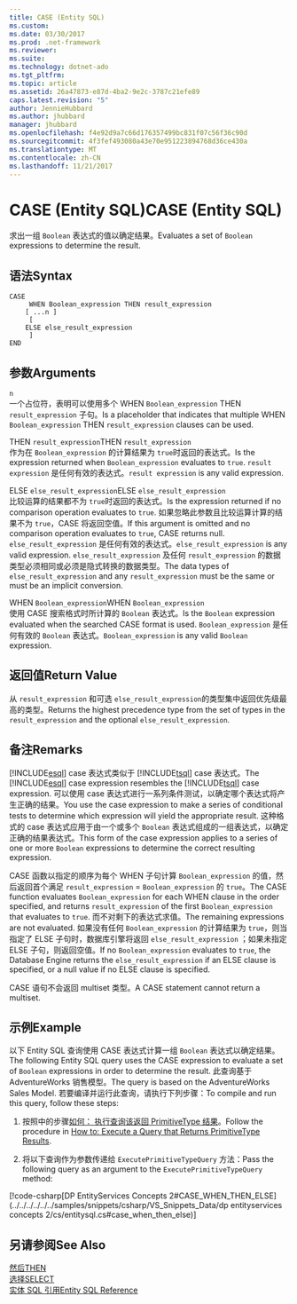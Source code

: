 ```yaml
---
title: CASE (Entity SQL)
ms.custom: 
ms.date: 03/30/2017
ms.prod: .net-framework
ms.reviewer: 
ms.suite: 
ms.technology: dotnet-ado
ms.tgt_pltfrm: 
ms.topic: article
ms.assetid: 26a47873-e87d-4ba2-9e2c-3787c21efe89
caps.latest.revision: "5"
author: JennieHubbard
ms.author: jhubbard
manager: jhubbard
ms.openlocfilehash: f4e92d9a7c66d176357499bc831f07c56f36c90d
ms.sourcegitcommit: 4f3fef493080a43e70e951223894768d36ce430a
ms.translationtype: MT
ms.contentlocale: zh-CN
ms.lasthandoff: 11/21/2017
---
```

# <a name="case-entity-sql"></a><span data-ttu-id="4a7d7-102">CASE (Entity SQL)</span><span class="sxs-lookup"><span data-stu-id="4a7d7-102">CASE (Entity SQL)</span></span>
<span data-ttu-id="4a7d7-103">求出一组 `Boolean` 表达式的值以确定结果。</span><span class="sxs-lookup"><span data-stu-id="4a7d7-103">Evaluates a set of `Boolean` expressions to determine the result.</span></span>  
  
## <a name="syntax"></a><span data-ttu-id="4a7d7-104">语法</span><span class="sxs-lookup"><span data-stu-id="4a7d7-104">Syntax</span></span>  
  
```  
CASE  
     WHEN Boolean_expression THEN result_expression   
    [ ...n ]   
     [   
    ELSE else_result_expression   
     ]   
END  
```  
  
## <a name="arguments"></a><span data-ttu-id="4a7d7-105">参数</span><span class="sxs-lookup"><span data-stu-id="4a7d7-105">Arguments</span></span>  
 `n`  
 <span data-ttu-id="4a7d7-106">一个占位符，表明可以使用多个 WHEN `Boolean_expression` THEN `result_expression` 子句。</span><span class="sxs-lookup"><span data-stu-id="4a7d7-106">Is a placeholder that indicates that multiple WHEN `Boolean_expression` THEN `result_expression` clauses can be used.</span></span>  
  
 <span data-ttu-id="4a7d7-107">THEN `result_expression`</span><span class="sxs-lookup"><span data-stu-id="4a7d7-107">THEN `result_expression`</span></span>  
 <span data-ttu-id="4a7d7-108">作为在 `Boolean_expression` 的计算结果为 `true`时返回的表达式。</span><span class="sxs-lookup"><span data-stu-id="4a7d7-108">Is the expression returned when `Boolean_expression` evaluates to `true`.</span></span> <span data-ttu-id="4a7d7-109">`result expression` 是任何有效的表达式。</span><span class="sxs-lookup"><span data-stu-id="4a7d7-109">`result expression` is any valid expression.</span></span>  
  
 <span data-ttu-id="4a7d7-110">ELSE `else_result_expression`</span><span class="sxs-lookup"><span data-stu-id="4a7d7-110">ELSE `else_result_expression`</span></span>  
 <span data-ttu-id="4a7d7-111">比较运算的结果都不为 `true`时返回的表达式。</span><span class="sxs-lookup"><span data-stu-id="4a7d7-111">Is the expression returned if no comparison operation evaluates to `true`.</span></span> <span data-ttu-id="4a7d7-112">如果忽略此参数且比较运算计算的结果不为 `true`，CASE 将返回空值。</span><span class="sxs-lookup"><span data-stu-id="4a7d7-112">If this argument is omitted and no comparison operation evaluates to `true`, CASE returns null.</span></span> <span data-ttu-id="4a7d7-113">`else_result_expression` 是任何有效的表达式。</span><span class="sxs-lookup"><span data-stu-id="4a7d7-113">`else_result_expression` is any valid expression.</span></span> <span data-ttu-id="4a7d7-114">`else_result_expression` 及任何 `result_expression` 的数据类型必须相同或必须是隐式转换的数据类型。</span><span class="sxs-lookup"><span data-stu-id="4a7d7-114">The data types of `else_result_expression` and any `result_expression` must be the same or must be an implicit conversion.</span></span>  
  
 <span data-ttu-id="4a7d7-115">WHEN `Boolean_expression`</span><span class="sxs-lookup"><span data-stu-id="4a7d7-115">WHEN `Boolean_expression`</span></span>  
 <span data-ttu-id="4a7d7-116">使用 CASE 搜索格式时所计算的 `Boolean` 表达式。</span><span class="sxs-lookup"><span data-stu-id="4a7d7-116">Is the `Boolean` expression evaluated when the searched CASE format is used.</span></span> <span data-ttu-id="4a7d7-117">`Boolean_expression` 是任何有效的 `Boolean` 表达式。</span><span class="sxs-lookup"><span data-stu-id="4a7d7-117">`Boolean_expression` is any valid `Boolean` expression.</span></span>  
  
## <a name="return-value"></a><span data-ttu-id="4a7d7-118">返回值</span><span class="sxs-lookup"><span data-stu-id="4a7d7-118">Return Value</span></span>  
 <span data-ttu-id="4a7d7-119">从 `result_expression` 和可选 `else_result_expression`的类型集中返回优先级最高的类型。</span><span class="sxs-lookup"><span data-stu-id="4a7d7-119">Returns the highest precedence type from the set of types in the `result_expression` and the optional `else_result_expression`.</span></span>  
  
## <a name="remarks"></a><span data-ttu-id="4a7d7-120">备注</span><span class="sxs-lookup"><span data-stu-id="4a7d7-120">Remarks</span></span>  
 <span data-ttu-id="4a7d7-121">[!INCLUDE[esql](../../../../../../includes/esql-md.md)] case 表达式类似于 [!INCLUDE[tsql](../../../../../../includes/tsql-md.md)] case 表达式。</span><span class="sxs-lookup"><span data-stu-id="4a7d7-121">The [!INCLUDE[esql](../../../../../../includes/esql-md.md)] case expression resembles the [!INCLUDE[tsql](../../../../../../includes/tsql-md.md)] case expression.</span></span> <span data-ttu-id="4a7d7-122">可以使用 case 表达式进行一系列条件测试，以确定哪个表达式将产生正确的结果。</span><span class="sxs-lookup"><span data-stu-id="4a7d7-122">You use the case expression to make a series of conditional tests to determine which expression will yield the appropriate result.</span></span> <span data-ttu-id="4a7d7-123">这种格式的 case 表达式应用于由一个或多个 `Boolean` 表达式组成的一组表达式，以确定正确的结果表达式。</span><span class="sxs-lookup"><span data-stu-id="4a7d7-123">This form of the case expression applies to a series of one or more `Boolean` expressions to determine the correct resulting expression.</span></span>  
  
 <span data-ttu-id="4a7d7-124">CASE 函数以指定的顺序为每个 WHEN 子句计算 `Boolean_expression` 的值，然后返回首个满足 `result_expression` = `Boolean_expression` 的 `true`。</span><span class="sxs-lookup"><span data-stu-id="4a7d7-124">The CASE function evaluates `Boolean_expression` for each WHEN clause in the order specified, and returns `result_expression` of the first `Boolean_expression` that evaluates to `true`.</span></span> <span data-ttu-id="4a7d7-125">而不对剩下的表达式求值。</span><span class="sxs-lookup"><span data-stu-id="4a7d7-125">The remaining expressions are not evaluated.</span></span> <span data-ttu-id="4a7d7-126">如果没有任何 `Boolean_expression` 的计算结果为 `true`，则当指定了 ELSE 子句时，数据库引擎将返回 `else_result_expression` ；如果未指定 ELSE 子句，则返回空值。</span><span class="sxs-lookup"><span data-stu-id="4a7d7-126">If no `Boolean_expression` evaluates to `true`, the Database Engine returns the `else_result_expression` if an ELSE clause is specified, or a null value if no ELSE clause is specified.</span></span>  
  
 <span data-ttu-id="4a7d7-127">CASE 语句不会返回 multiset 类型。</span><span class="sxs-lookup"><span data-stu-id="4a7d7-127">A CASE statement cannot return a multiset.</span></span>  
  
## <a name="example"></a><span data-ttu-id="4a7d7-128">示例</span><span class="sxs-lookup"><span data-stu-id="4a7d7-128">Example</span></span>  
 <span data-ttu-id="4a7d7-129">以下 Entity SQL 查询使用 CASE 表达式计算一组 `Boolean` 表达式以确定结果。</span><span class="sxs-lookup"><span data-stu-id="4a7d7-129">The following Entity SQL query uses the CASE expression to evaluate a set of `Boolean` expressions in order to determine the result.</span></span> <span data-ttu-id="4a7d7-130">此查询基于 AdventureWorks 销售模型。</span><span class="sxs-lookup"><span data-stu-id="4a7d7-130">The query is based on the AdventureWorks Sales Model.</span></span> <span data-ttu-id="4a7d7-131">若要编译并运行此查询，请执行下列步骤：</span><span class="sxs-lookup"><span data-stu-id="4a7d7-131">To compile and run this query, follow these steps:</span></span>  
  
1.  <span data-ttu-id="4a7d7-132">按照中的步骤[如何： 执行查询该返回 PrimitiveType 结果](../../../../../../docs/framework/data/adonet/ef/how-to-execute-a-query-that-returns-primitivetype-results.md)。</span><span class="sxs-lookup"><span data-stu-id="4a7d7-132">Follow the procedure in [How to: Execute a Query that Returns PrimitiveType Results](../../../../../../docs/framework/data/adonet/ef/how-to-execute-a-query-that-returns-primitivetype-results.md).</span></span>  
  
2.  <span data-ttu-id="4a7d7-133">将以下查询作为参数传递给 `ExecutePrimitiveTypeQuery` 方法：</span><span class="sxs-lookup"><span data-stu-id="4a7d7-133">Pass the following query as an argument to the `ExecutePrimitiveTypeQuery` method:</span></span>  
  
 [!code-csharp[DP EntityServices Concepts 2#CASE_WHEN_THEN_ELSE](../../../../../../samples/snippets/csharp/VS_Snippets_Data/dp entityservices concepts 2/cs/entitysql.cs#case_when_then_else)]  
  
## <a name="see-also"></a><span data-ttu-id="4a7d7-134">另请参阅</span><span class="sxs-lookup"><span data-stu-id="4a7d7-134">See Also</span></span>  
 [<span data-ttu-id="4a7d7-135">然后</span><span class="sxs-lookup"><span data-stu-id="4a7d7-135">THEN</span></span>](../../../../../../docs/framework/data/adonet/ef/language-reference/then-entity-sql.md)  
 [<span data-ttu-id="4a7d7-136">选择</span><span class="sxs-lookup"><span data-stu-id="4a7d7-136">SELECT</span></span>](../../../../../../docs/framework/data/adonet/ef/language-reference/select-entity-sql.md)  
 [<span data-ttu-id="4a7d7-137">实体 SQL 引用</span><span class="sxs-lookup"><span data-stu-id="4a7d7-137">Entity SQL Reference</span></span>](../../../../../../docs/framework/data/adonet/ef/language-reference/entity-sql-reference.md)

